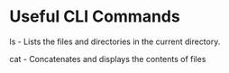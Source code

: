# Useful CLI Commands

ls - Lists the files and directories in the current directory.

cat - Concatenates and displays the contents of files